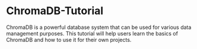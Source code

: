 # ChromaDB-Tutorial
ChromaDB is a powerful database system that can be used for various data management purposes. This tutorial will help users learn the basics of ChromaDB and how to use it for their own projects.

